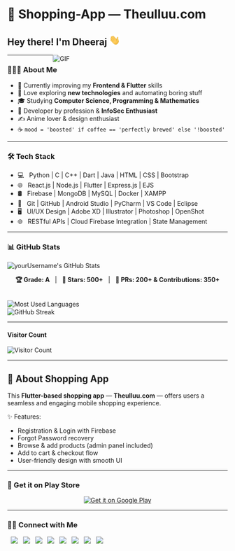 # 🛒 Shopping-App — Theulluu.com

<h2> Hey there! I'm Dheeraj <img src="https://raw.githubusercontent.com/devSouvik/devSouvik/master/Hi.gif" width="25"></h2>

<img align="right" alt="GIF" src="https://github.com/devSouvik/devSouvik/blob/master/gif4.gif?raw=true" width="400"/>

---

<h3> 👨🏻‍💻 About Me </h3>

- 🔭 Currently improving my **Frontend & Flutter** skills  
- 🤔 Love exploring **new technologies** and automating boring stuff  
- 🎓 Studying **Computer Science, Programming & Mathematics**  
- 💼 Developer by profession & **InfoSec Enthusiast**  
- ✍️ Anime lover & design enthusiast  
- ☕ `mood = 'boosted' if coffee == 'perfectly brewed' else '!boosted'`

---

<h3>🛠 Tech Stack</h3>

- 💻 &nbsp; Python | C | C++ | Dart | Java | HTML | CSS | Bootstrap  
- 🌐 &nbsp; React.js | Node.js | Flutter | Express.js | EJS  
- 🛢 &nbsp; Firebase | MongoDB | MySQL | Docker | XAMPP  
- 🔧 &nbsp; Git | GitHub | Android Studio | PyCharm | VS Code | Eclipse  
- 🖥 &nbsp; UI/UX Design | Adobe XD | Illustrator | Photoshop | OpenShot  
- 🌐 &nbsp; RESTful APIs | Cloud Firebase Integration | State Management  

---

<h3>📊 GitHub Stats</h3>

<img align="center" src="https://github-readme-stats.vercel.app/api?username=yourUsername&include_all_commits=true&count_private=true&show_icons=true&line_height=24&title_color=FF5733&icon_color=4C8BF5&text_color=E5E5E5&bg_color=0,1F1F1F,000000" alt="yourUsername's GitHub Stats" />

<p align="center">
  <b>🏆 Grade: A</b> &nbsp; | &nbsp; <b>🌟 Stars: 500+</b> &nbsp; | &nbsp; <b>🔀 PRs: 200+ & Contributions: 350+</b>
</p>

<br>

<img align="center" src="https://github-readme-stats.vercel.app/api/top-langs/?username=yourUsername&layout=compact&title_color=FF5733&text_color=E5E5E5&bg_color=0,1F1F1F,000000&langs_count=8&hide_border=true&custom_title=Primary%20Languages%20(Flutter%20%26%20Dart)" alt="Most Used Languages" />

<br>

<img align="center" src="https://github-readme-streak-stats.herokuapp.com?user=yourUsername&theme=highcontrast&hide_border=true&ring=FF5733&fire=FF5733&currStreakLabel=4C8BF5" alt="GitHub Streak" />

---

#### **Visitor Count**
![Visitor Count](https://profile-counter.glitch.me/your-username/count.svg)

---

## 📱 About Shopping App
This **Flutter-based shopping app** — **Theulluu.com** — offers users a seamless and engaging mobile shopping experience.  

✨ Features:  
- Registration & Login with Firebase  
- Forgot Password recovery  
- Browse & add products (admin panel included)  
- Add to cart & checkout flow  
- User-friendly design with smooth UI  

---

<h3> 📲 Get it on Play Store </h3>

<p align="center">
  <a href="https://play.google.com/store/apps/details?id=com.theulluu.theulluu&pli=1" target="_blank" rel="noopener noreferrer">
    <img src="https://img.icons8.com/?size=100&id=62504&format=png&color=000000" width="160" alt="Get it on Google Play"/>
  </a>
</p>

---

<h3> 🤝🏻 Connect with Me </h3>

<p align="Row">
&nbsp; <a href="https://profile.indeed.com/?hl=en_IN&co=IN&from=gnav-homepage" target="_blank"><img src="https://img.icons8.com/?size=100&id=0bivoTfGHrML&format=png&color=000000" width="50" /></a> 
&nbsp; <a href="mailto:dheerajchauhan269@gmail.com" target="_blank"><img src="https://img.icons8.com/plasticine/100/000000/gmail.png"  width="50" /></a>
&nbsp; <a href="https://x.com/DheerajSingh637?t=G0grBgmoKteCtT83ks0N-g&s=09" target="_blank"><img src="https://img.icons8.com/plasticine/100/000000/twitter.png" width="50" /></a> 
&nbsp; <a href="https://www.instagram.com/_d_heeraj_chauhan/profilecard/?igsh=cmsyOTVrcmY1dGRm" target="_blank"><img src="https://img.icons8.com/plasticine/100/000000/instagram-new.png" width="50" /></a> 
&nbsp; <a href="https://www.facebook.com/profile.php?id=61562829161039&mibextid=ZbWKwL" target="_blank"><img src="https://img.icons8.com/?size=100&id=118568&format=png&color=000000" width="50" /></a> 
&nbsp; <a href="https://www.youtube.com/@DheerajChauhan-x3e" target="_blank"><img src="https://img.icons8.com/?size=100&id=19318&format=png&color=000000" width="50" /></a> 
&nbsp; <a href="https://t.me/tele12200" target="_blank"><img src="https://img.icons8.com/?size=100&id=5mIvDYZUWDCF&format=png&color=000000" width="50" /></a> 
&nbsp; <a href="https://discord.gg/VxzZBdzP" target="_blank"><img src="https://img.icons8.com/?size=100&id=30998&format=png&color=000000" width="50" /></a> 
</p>
